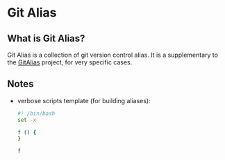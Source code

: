 # Git Alias

## What is Git Alias?

Git Alias is a collection of git version control alias. It is a supplementary to the [GitAlias](https://github.com/GitAlias/gitalias) project, for very specific cases.

## Notes

* verbose scripts template (for building aliases):

    ```sh
    #! /bin/bash
    set -x

    f () {
    }

    f
    ```
